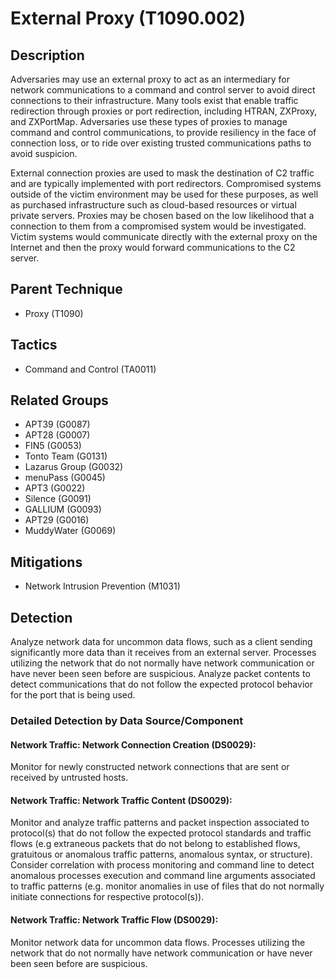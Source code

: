 # External Proxy (T1090.002)

## Description
Adversaries may use an external proxy to act as an intermediary for network communications to a command and control server to avoid direct connections to their infrastructure. Many tools exist that enable traffic redirection through proxies or port redirection, including HTRAN, ZXProxy, and ZXPortMap.  Adversaries use these types of proxies to manage command and control communications, to provide resiliency in the face of connection loss, or to ride over existing trusted communications paths to avoid suspicion.

External connection proxies are used to mask the destination of C2 traffic and are typically implemented with port redirectors. Compromised systems outside of the victim environment may be used for these purposes, as well as purchased infrastructure such as cloud-based resources or virtual private servers. Proxies may be chosen based on the low likelihood that a connection to them from a compromised system would be investigated. Victim systems would communicate directly with the external proxy on the Internet and then the proxy would forward communications to the C2 server.

## Parent Technique
- Proxy (T1090)

## Tactics
- Command and Control (TA0011)

## Related Groups
- APT39 (G0087)
- APT28 (G0007)
- FIN5 (G0053)
- Tonto Team (G0131)
- Lazarus Group (G0032)
- menuPass (G0045)
- APT3 (G0022)
- Silence (G0091)
- GALLIUM (G0093)
- APT29 (G0016)
- MuddyWater (G0069)

## Mitigations
- Network Intrusion Prevention (M1031)

## Detection
Analyze network data for uncommon data flows, such as a client sending significantly more data than it receives from an external server. Processes utilizing the network that do not normally have network communication or have never been seen before are suspicious. Analyze packet contents to detect communications that do not follow the expected protocol behavior for the port that is being used.

### Detailed Detection by Data Source/Component
#### Network Traffic: Network Connection Creation (DS0029): 
Monitor for newly constructed network connections that are sent or received by untrusted hosts. 

#### Network Traffic: Network Traffic Content (DS0029): 
Monitor and analyze traffic patterns and packet inspection associated to protocol(s) that do not follow the expected protocol standards and traffic flows (e.g extraneous packets that do not belong to established flows, gratuitous or anomalous traffic patterns, anomalous syntax, or structure). Consider correlation with process monitoring and command line to detect anomalous processes execution and command line arguments associated to traffic patterns (e.g. monitor anomalies in use of files that do not normally initiate connections for respective protocol(s)).

#### Network Traffic: Network Traffic Flow (DS0029): 
Monitor network data for uncommon data flows. Processes utilizing the network that do not normally have network communication or have never been seen before are suspicious.

